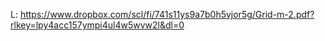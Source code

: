 L: https://www.dropbox.com/scl/fi/741s11ys9a7b0h5vjor5g/Grid-m-2.pdf?rlkey=lpy4acc157ympi4ul4w5wvw2l&dl=0
